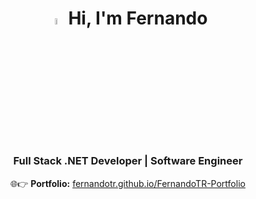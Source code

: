 <h1 align="center">
  <img src="https://media.giphy.com/media/hvRJCLFzcasrR4ia7z/giphy.gif" width="5%">
  Hi, I'm Fernando 
</h1>

<h3 align="center">
  Full Stack .NET Developer | Software Engineer 
</h3>

<p align="center">
  🌐👉 <strong>Portfolio:</strong> <a href="https://fernandotr.github.io/FernandoTR-Portfolio/" target="_blank">fernandotr.github.io/FernandoTR-Portfolio</a>
</p>


<!--
<p align="center">
  <a href="https://www.linkedin.com/in/fernandotorresrivera" target="_blank">
    <img src="https://img.shields.io/badge/linkedin-%230077B5.svg?&style=for-the-badge&logo=linkedin&logoColor=white&color=071A2C" alt="LinkedIn"/>
  </a>
</p>
**FernandoTR/FernandoTR** is a ✨ _special_ ✨ repository because its `README.md` (this file) appears on your GitHub profile.

Here are some ideas to get you started:

- 🔭 I’m currently working on ...
- 🌱 I’m currently learning ...
- 👯 I’m looking to collaborate on ...
- 🤔 I’m looking for help with ...
- 💬 Ask me about ...
- 📫 How to reach me: ...
- 😄 Pronouns: ...
- ⚡ Fun fact: ...
-->
